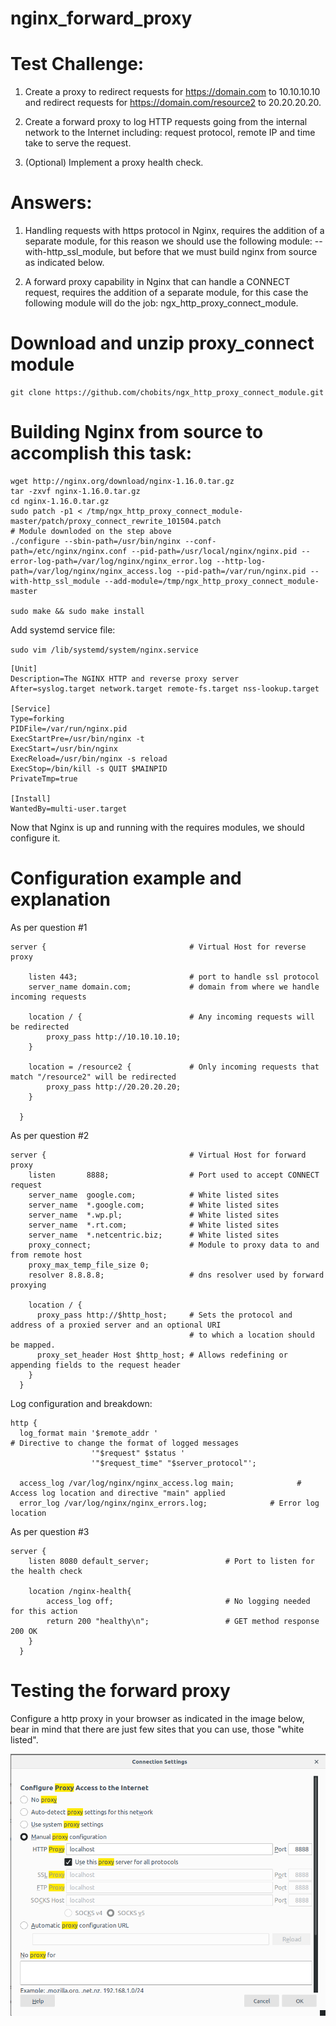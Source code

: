 # nginx_forward_proxy
# Test Challenge:

1) Create a proxy to redirect requests for https://domain.com to 10.10.10.10 
and redirect requests for https://domain.com/resource2 to 20.20.20.20.

2) Create a forward proxy to log HTTP requests going from the internal network to the Internet including: request protocol, remote IP and time take to serve the request.

3) (Optional) Implement a proxy health check.

# Answers:

1) Handling requests with https protocol in Nginx, requires the addition of a separate module, for this reason we should use the following module: --with-http_ssl_module, but before that we must build nginx from source as indicated below.

2) A forward proxy capability in Nginx that can handle a CONNECT request, requires the addition of a separate module, for this case the following module will do the job: ngx_http_proxy_connect_module.

# Download and unzip proxy_connect module


```
git clone https://github.com/chobits/ngx_http_proxy_connect_module.git
```

# Building Nginx from source to accomplish this task:

```
wget http://nginx.org/download/nginx-1.16.0.tar.gz 
tar -zxvf nginx-1.16.0.tar.gz 
cd nginx-1.16.0.tar.gz
sudo patch -p1 < /tmp/ngx_http_proxy_connect_module-master/patch/proxy_connect_rewrite_101504.patch
# Module downloded on the step above 
./configure --sbin-path=/usr/bin/nginx --conf-path=/etc/nginx/nginx.conf --pid-path=/usr/local/nginx/nginx.pid --error-log-path=/var/log/nginx/nginx_error.log --http-log-path=/var/log/nginx/nginx_access.log --pid-path=/var/run/nginx.pid --with-http_ssl_module --add-module=/tmp/ngx_http_proxy_connect_module-master

sudo make && sudo make install
```

Add systemd service file:

`sudo vim /lib/systemd/system/nginx.service`

```
[Unit]
Description=The NGINX HTTP and reverse proxy server
After=syslog.target network.target remote-fs.target nss-lookup.target

[Service]
Type=forking
PIDFile=/var/run/nginx.pid
ExecStartPre=/usr/bin/nginx -t
ExecStart=/usr/bin/nginx
ExecReload=/usr/bin/nginx -s reload
ExecStop=/bin/kill -s QUIT $MAINPID
PrivateTmp=true

[Install]
WantedBy=multi-user.target
```

Now that Nginx is up and running with the requires modules, we should configure it.

# Configuration example and explanation

As per question #1

```
server {                                # Virtual Host for reverse proxy

    listen 443;                         # port to handle ssl protocol
    server_name domain.com;             # domain from where we handle incoming requests

    location / {                        # Any incoming requests will be redirected
        proxy_pass http://10.10.10.10;
    }

    location = /resource2 {             # Only incoming requests that match "/resource2" will be redirected
        proxy_pass http://20.20.20.20;
    }

  }

```
As per question #2

```
server {                                # Virtual Host for forward proxy
    listen       8888;                  # Port used to accept CONNECT request
    server_name  google.com;            # White listed sites
    server_name  *.google.com;          # White listed sites
    server_name  *.wp.pl;               # White listed sites
    server_name  *.rt.com;              # White listed sites
    server_name  *.netcentric.biz;      # White listed sites
    proxy_connect;                      # Module to proxy data to and from remote host
    proxy_max_temp_file_size 0;
    resolver 8.8.8.8;                   # dns resolver used by forward proxying

    location / {
      proxy_pass http://$http_host;     # Sets the protocol and address of a proxied server and an optional URI  
                                        # to which a location should be mapped.
      proxy_set_header Host $http_host; # Allows redefining or appending fields to the request header
    }
  }

```
Log configuration and breakdown:

```
http {
  log_format main '$remote_addr '       									# Directive to change the format of logged messages             
                  '"$request" $status '										
                  '"$request_time" "$server_protocol"';		

  access_log /var/log/nginx/nginx_access.log main;				# Access log location and directive "main" applied
  error_log /var/log/nginx/nginx_errors.log;              # Error log location

```

As per question #3

```
server {
    listen 8080 default_server; 				# Port to listen for the health check

    location /nginx-health{
        access_log off;         				# No logging needed for this action
        return 200 "healthy\n"; 				# GET method response 200 OK
    }
  }

```

# Testing the forward proxy

Configure a http proxy in your browser as indicated in the image below, bear in mind that there are just few sites that you can use, those "white listed".


![alt text](https://github.com/xxfroxx/nginx_forward_proxy/blob/master/Screenshot%20from%202019-07-05%2003-40-15.png)

